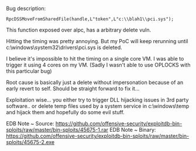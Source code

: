 Bug description:

`RpcDSSMoveFromSharedFile(handle,L"token",L"c:\\blah1\\pci.sys");`

This function exposed over alpc, has a arbitrary delete vuln.

Hitting the timing was pretty annoying. But my PoC will keep rerunning until c:\windows\system32\drivers\pci.sys is deleted.

I believe it's impossible to hit the timing on a single core VM. I was able to trigger it using 4 cores on my VM. (Sadly I wasn't able to use OPLOCKS with this particular bug)

Root cause is basically just a delete without impersonation because of an early revert to self. Should be straight forward to fix it...

Exploitation wise... you either try to trigger DLL hijacking issues in 3rd party software.. or delete temp files used by a system service in c:\windows\temp and hijack them and hopefully do some evil stuff.


EDB Note ~ Source: https://github.com/offensive-security/exploitdb-bin-sploits/raw/master/bin-sploits/45675-1.rar
EDB Note ~ Binary: https://github.com/offensive-security/exploitdb-bin-sploits/raw/master/bin-sploits/45675-2.exe
